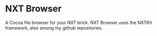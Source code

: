 NXT Browser
===========

A Cocoa file browser for your NXT brick. NXT Browser uses the NXTKit framework, also among my github repositories.
